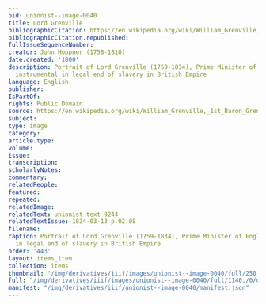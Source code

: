 ```yaml
---
pid: unionist--image-0040
title: Lord Grenville
bibliographicCitation: https://en.wikipedia.org/wiki/William_Grenville,_1st_Baron_Grenville#/media/File:1st_Baron_Grenville-cropped.jpg
bibliographicCitation.republished: 
fullIssueSequenceNumber: 
creator: John Hoppner (1758-1810)
date.created: '1800'
description: Portrait of Lord Grenville (1759-1834), Prime Minister of England and
  instrumental in legal end of slavery in British Empire
language: English
publisher: 
IsPartOf: 
rights: Public Domain
source: https://en.wikipedia.org/wiki/William_Grenville,_1st_Baron_Grenville#/media/File:1st_Baron_Grenville-cropped.jpg
subject: 
type: image
category: 
article.type: 
volume: 
issue: 
transcription: 
scholarlyNotes: 
commentary: 
relatedPeople: 
featured: 
repeated: 
relatedImage: 
relatedText: unionist-text-0244
relatedTextIssue: 1834-03-13 p.02.08
filename: 
caption: Portrait of Lord Grenville (1759-1834), Prime Minister of England and instrumental
  in legal end of slavery in British Empire
order: '443'
layout: items_item
collection: items
thumbnail: "/img/derivatives/iiif/images/unionist--image-0040/full/250,/0/default.jpg"
full: "/img/derivatives/iiif/images/unionist--image-0040/full/1140,/0/default.jpg"
manifest: "/img/derivatives/iiif/unionist--image-0040/manifest.json"
---
```

